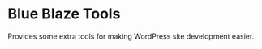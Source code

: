 Blue Blaze Tools
================

Provides some extra tools for making WordPress site development easier.
